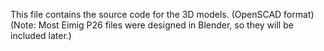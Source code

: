 This file contains the source code for the 3D models. (OpenSCAD format)  
(Note: Most Eimig P26 files were designed in Blender, so they will be included later.)
